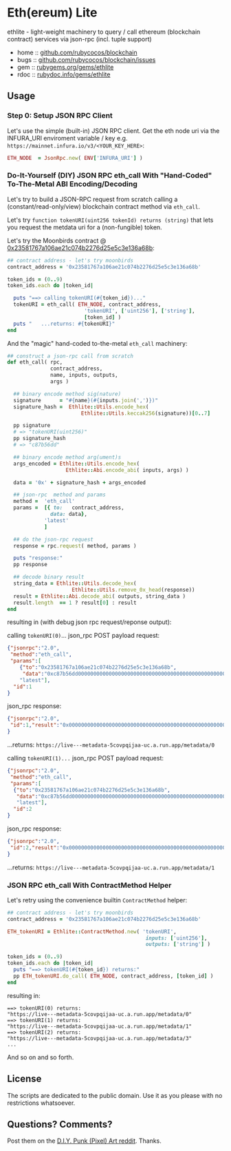 #  Eth(ereum) Lite


ethlite -  light-weight machinery to query / call ethereum (blockchain contract) services via json-rpc (incl. tuple support)


* home  :: [github.com/rubycocos/blockchain](https://github.com/rubycocos/blockchain)
* bugs  :: [github.com/rubycocos/blockchain/issues](https://github.com/rubycocos/blockchain/issues)
* gem   :: [rubygems.org/gems/ethlite](https://rubygems.org/gems/ethlite)
* rdoc  :: [rubydoc.info/gems/ethlite](http://rubydoc.info/gems/ethlite)



## Usage


### Step 0:  Setup JSON RPC Client

Let's use the simple (built-in) JSON RPC client.
Get the eth node uri via the INFURA_URI enviroment variable / key e.g.  `https://mainnet.infura.io/v3/<YOUR_KEY_HERE>`:

```ruby
ETH_NODE  = JsonRpc.new( ENV['INFURA_URI'] )
```



###  Do-It-Yourself (DIY) JSON RPC eth_call  With "Hand-Coded" To-The-Metal ABI Encoding/Decoding


Let's try to build a JSON-RPC request from scratch calling
a (constant/read-only/view) blockchain contract method via `eth_call`.

Let's try `function tokenURI(uint256 tokenId) returns (string)`
that lets you request the metdata uri for a (non-fungible) token.

Let's try the Moonbirds contract @  [0x23581767a106ae21c074b2276d25e5c3e136a68b](https://etherscan.io/address/0x23581767a106ae21c074b2276d25e5c3e136a68b):

```ruby
## contract address - let's try moonbirds
contract_address = '0x23581767a106ae21c074b2276d25e5c3e136a68b'

token_ids = (0..9)
token_ids.each do |token_id|

  puts "==> calling tokenURI(#{token_id})..."
  tokenURI = eth_call( ETH_NODE, contract_address,
                         'tokenURI', ['uint256'], ['string'],
                         [token_id] )
  puts "   ...returns: #{tokenURI}"
end
```


And the "magic"  hand-coded to-the-metal `eth_call` machinery:

```ruby
## construct a json-rpc call from scratch
def eth_call( rpc,
              contract_address,
              name, inputs, outputs,
              args )

  ## binary encode method sig(nature)
  signature      = "#{name}(#{inputs.join(',')})"
  signature_hash =  Ethlite::Utils.encode_hex(
                        Ethlite::Utils.keccak256(signature))[0..7]

  pp signature
  # => "tokenURI(uint256)"
  pp signature_hash
  # => "c87b56dd"

  ## binary encode method arg(ument)s
  args_encoded = Ethlite::Utils.encode_hex(
                   Ethlite::Abi.encode_abi( inputs, args) )

  data = '0x' + signature_hash + args_encoded

  ## json-rpc  method and params
  method =  'eth_call'
  params =  [{ to:   contract_address,
              data: data},
            'latest'
            ]

  ## do the json-rpc request
  response = rpc.request( method, params )

  puts "response:"
  pp response

  ## decode binary result
  string_data = Ethlite::Utils.decode_hex(
                     Ethlite::Utils.remove_0x_head(response))
  result = Ethlite::Abi.decode_abi( outputs, string_data )
  result.length  == 1 ? result[0] : result
end
```

resulting in (with debug json rpc request/reponse output):


calling `tokenURI(0)`...  json_rpc POST payload request:

``` json
{"jsonrpc":"2.0",
 "method":"eth_call",
 "params":[
    {"to":"0x23581767a106ae21c074b2276d25e5c3e136a68b",
     "data":"0xc87b56dd0000000000000000000000000000000000000000000000000000000000000000"},
    "latest"],
  "id":1
}
```

json_rpc response:

``` json
{"jsonrpc":"2.0",
 "id":1,"result":"0x0000000000000000000000000000000000000000000000000000000000000020000000000000000000000000000000000000000000000000000000000000003a68747470733a2f2f6c6976652d2d2d6d657461646174612d35636f767071696a61612d75632e612e72756e2e6170702f6d657461646174612f30000000000000"
}
```

...returns: `https://live---metadata-5covpqijaa-uc.a.run.app/metadata/0`


calling `tokenURI(1)...`  json_rpc POST payload request:

``` json
{"jsonrpc":"2.0",
 "method":"eth_call",
 "params":[
  {"to":"0x23581767a106ae21c074b2276d25e5c3e136a68b",
   "data":"0xc87b56dd0000000000000000000000000000000000000000000000000000000000000001"},
   "latest"],
  "id":2
}
```

json_rpc response:

``` json
{"jsonrpc":"2.0",
 "id":2,"result":"0x0000000000000000000000000000000000000000000000000000000000000020000000000000000000000000000000000000000000000000000000000000003a68747470733a2f2f6c6976652d2d2d6d657461646174612d35636f767071696a61612d75632e612e72756e2e6170702f6d657461646174612f31000000000000"
}
```

...returns: `https://live---metadata-5covpqijaa-uc.a.run.app/metadata/1`



### JSON RPC eth_call With ContractMethod Helper

Let's retry using the convenience builtin
`ContractMethod` helper:

```ruby
## contract address - let's try moonbirds
contract_address = '0x23581767a106ae21c074b2276d25e5c3e136a68b'

ETH_tokenURI = Ethlite::ContractMethod.new( 'tokenURI',
                                             inputs: ['uint256'],
                                             outputs: ['string'] )

token_ids = (0..9)
token_ids.each do |token_id|
  puts "==> tokenURI(#{token_id}) returns:"
  pp ETH_tokenURI.do_call( ETH_NODE, contract_address, [token_id] )
end
```

resulting in:

```
==> tokenURI(0) returns:
"https://live---metadata-5covpqijaa-uc.a.run.app/metadata/0"
==> tokenURI(1) returns:
"https://live---metadata-5covpqijaa-uc.a.run.app/metadata/1"
==> tokenURI(2) returns:
"https://live---metadata-5covpqijaa-uc.a.run.app/metadata/3"
...
```


And so on and so forth.




## License

The scripts are dedicated to the public domain.
Use it as you please with no restrictions whatsoever.


## Questions? Comments?


Post them on the [D.I.Y. Punk (Pixel) Art reddit](https://old.reddit.com/r/DIYPunkArt). Thanks.

